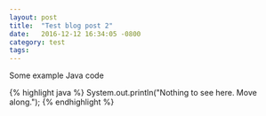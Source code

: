```yaml
---
layout: post
title:  "Test blog post 2"
date:   2016-12-12 16:34:05 -0800
category: test
tags:
---
```

Some example Java code

{% highlight java %}
System.out.println("Nothing to see here. Move along.");
{% endhighlight %}
